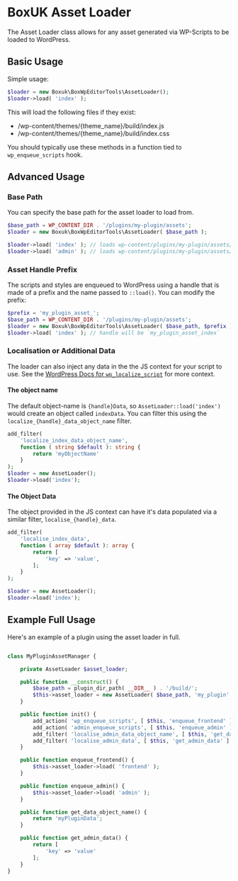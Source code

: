 # BoxUK Asset Loader

The Asset Loader class allows for any asset generated via WP-Scripts to be loaded to WordPress. 

## Basic Usage
Simple usage: 
```php
$loader = new Boxuk\BoxWpEditorTools\AssetLoader();
$loader->load( 'index' ); 
```

This will load the following files if they exist:
 - /wp-content/themes/{theme_name}/build/index.js
 - /wp-content/themes/{theme_name}/build/index.css

You should typically use these methods in a function tied to `wp_enqueue_scripts` hook. 

## Advanced Usage

### Base Path
You can specify the base path for the asset loader to load from. 
```php
$base_path = WP_CONTENT_DIR . '/plugins/my-plugin/assets'; 
$loader = new Boxuk\BoxWpEditorTools\AssetLoader( $base_path );

$loader->load( 'index' ); // loads wp-content/plugins/my-plugin/assets/index.js
$loader->load( 'admin' ); // loads wp-content/plugins/my-plugin/assets/admin.js
```

### Asset Handle Prefix
The scripts and styles are enqueued to WordPress using a handle that is made of a prefix
and the name passed to `::load()`. You can modify the prefix: 
```php
$prefix = 'my_plugin_asset_';
$base_path = WP_CONTENT_DIR . '/plugins/my-plugin/assets'; 
$loader = new Boxuk\BoxWpEditorTools\AssetLoader( $base_path, $prefix ); 
$loader->load( 'index' ); // handle will be `my_plugin_asset_index`
```

### Localisation or Additional Data
The loader can also inject any data in the the JS context for your script to use. 
See the [WordPress Docs for `wp_localize_script`](https://developer.wordpress.org/reference/functions/wp_localize_script/) for more context. 

#### The object name
The default object-name is `{handle}Data`, so `AssetLoader::load('index')` would create
an object called `indexData`. You can filter this using the `localize_{handle}_data_object_name` filter. 
```php
add_filter( 
    'localize_index_data_object_name', 
    function ( string $default ): string { 
        return 'myObjectName'
    }
);
$loader = new AssetLoader(); 
$loader->load('index');
```

#### The Object Data
The object provided in the JS context can have it's data populated via a similar filter, `localise_{handle}_data`. 

```php
add_filter(
    'localise_index_data', 
    function ( array $default ): array { 
        return [ 
            'key' => 'value', 
        ];
    }
);

$loader = new AssetLoader(); 
$loader->load('index');
```

## Example Full Usage
Here's an example of a plugin using the asset loader in full.

```php

class MyPluginAssetManager { 

    private AssetLoader $asset_loader;

    public function __construct() { 
        $base_path = plugin_dir_path( __DIR__ ) . '/build/';
        $this->asset_loader = new AssetLoader( $base_path, 'my_plugin' );
    }

    public function init() { 
        add_action( 'wp_enqueue_scripts', [ $this, 'enqueue_frontend' ] );
        add_action( 'admin_enqueue_scripts', [ $this, 'enqueue_admin' ] );
        add_filter( 'localise_admin_data_object_name', [ $this, 'get_data_object_name' ] );
        add_filter( 'localise_admin_data', [ $this, 'get_admin_data' ] );
    }

    public function enqueue_frontend() { 
        $this->asset_loader->load( 'frontend' ); 
    }

    public function enqueue_admin() { 
        $this->asset_loader->load( 'admin' );
    }

    public function get_data_object_name() { 
        return 'myPluginData';
    }

    public function get_admin_data() { 
        return [ 
            'key' => 'value'
        ];
    }
}
```
